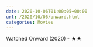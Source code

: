 ```yaml
---
date: 2020-10-06T01:00:05+00:00
url: /2020/10/06/onward.html
categories: Movies
---
```

Watched Onward (2020) - ★★




